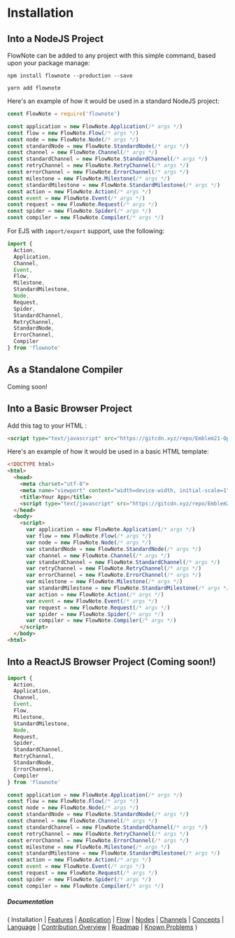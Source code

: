 # Installation

## Into a NodeJS Project

FlowNote can be added to any project with this simple command, based upon your package manage:

```shell
npm install flownote --production --save
```

```shell
yarn add flownote
```

Here's an example of how it would be used in a standard NodeJS project:

```javascript
const FlowNote = require('flownote')

const application = new FlowNote.Application(/* args */)
const flow = new FlowNote.Flow(/* args */)
const node = new FlowNote.Node(/* args */)
const standardNode = new FlowNote.StandardNode(/* args */)
const channel = new FlowNote.Channel(/* args */)
const standardChannel = new FlowNote.StandardChannel(/* args */)
const retryChannel = new FlowNote.RetryChannel(/* args */)
const errorChannel = new FlowNote.ErrorChannel(/* args */)
const milestone = new FlowNote.Milestone(/* args */)
const standardMilestone = new FlowNote.StandardMilestone(/* args */)
const action = new FlowNote.Action(/* args */)
const event = new FlowNote.Event(/* args */)     
const request = new FlowNote.Request(/* args */)
const spider = new FlowNote.Spider(/* args */)
const compiler = new FlowNote.Compiler(/* args */)
```

For EJS with `import/export` support, use the following:

```javascript
import {
  Action,
  Application,
  Channel,
  Event,
  Flow,
  Milestone,
  StandardMilestone,
  Node,
  Request,
  Spider,
  StandardChannel,
  RetryChannel,
  StandardNode,
  ErrorChannel,
  Compiler
} from 'flownote'
```

## As a Standalone Compiler

Coming soon!

## Into a Basic Browser Project

Add this tag to your HTML <head>:

```html
<script type="text/javascript" src="https://gitcdn.xyz/repo/Emblem21-OpenSource/flownote/master/dist/flownote.min.js"></script>
```

Here's an example of how it would be used in a basic HTML template:

```html
<!DOCTYPE html>
<html>
  <head>
    <meta charset="utf-8">
    <meta name="viewport" content="width=device-width, initial-scale=1">
    <title>Your App</title>
    <script type="text/javascript" src="https://gitcdn.xyz/repo/Emblem21-OpenSource/flownote/master/dist/flownote.min.js"></script>
  </head>
  <body>
    <script>
      var application = new FlowNote.Application(/* args */)
      var flow = new FlowNote.Flow(/* args */)
      var node = new FlowNote.Node(/* args */)
      var standardNode = new FlowNote.StandardNode(/* args */)
      var channel = new FlowNote.Channel(/* args */)
      var standardChannel = new FlowNote.StandardChannel(/* args */)
      var retryChannel = new FlowNote.RetryChannel(/* args */)
      var errorChannel = new FlowNote.ErrorChannel(/* args */)
      var milestone = new FlowNote.Milestone(/* args */)
      var standardMilestone = new FlowNote.StandardMilestone(/* args */)
      var action = new FlowNote.Action(/* args */)
      var event = new FlowNote.Event(/* args */)     
      var request = new FlowNote.Request(/* args */)
      var spider = new FlowNote.Spider(/* args */)
      var compiler = new FlowNote.Compiler(/* args */)
    </script>
  </body>
<html>
```

## Into a ReactJS Browser Project (Coming soon!)

```javascript
import {
  Action,
  Application,
  Channel,
  Event,
  Flow,
  Milestone,
  StandardMilestone,
  Node,
  Request,
  Spider,
  StandardChannel,
  RetryChannel,
  StandardNode,
  ErrorChannel,
  Compiler
} from 'flownote'

const application = new FlowNote.Application(/* args */)
const flow = new FlowNote.Flow(/* args */)
const node = new FlowNote.Node(/* args */)
const standardNode = new FlowNote.StandardNode(/* args */)
const channel = new FlowNote.Channel(/* args */)
const standardChannel = new FlowNote.StandardChannel(/* args */)
const retryChannel = new FlowNote.RetryChannel(/* args */)
const errorChannel = new FlowNote.ErrorChannel(/* args */)
const milestone = new FlowNote.Milestone(/* args */)
const standardMilestone = new FlowNote.StandardMilestone(/* args */)
const action = new FlowNote.Action(/* args */)
const event = new FlowNote.Event(/* args */)     
const request = new FlowNote.Request(/* args */)
const spider = new FlowNote.Spider(/* args */)
const compiler = new FlowNote.Compiler(/* args */)
```

##### Documentation

( 
Installation | 
[Features](06-features.md) | 
[Application](02-application.md) | 
[Flow](03-flow.md) | 
[Nodes](04-nodes.md) | 
[Channels](05-channels.md) | 
[Concepts](07-language.md) | 
[Language](08-language.md) | 
[Contribution Overview](09-contribution.md) | 
[Roadmap](10-roadmap.md) | 
[Known Problems](11-known-problems.md)
)